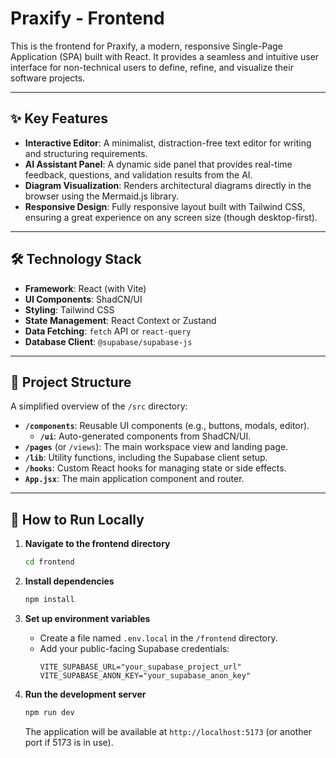 # Praxify - Frontend

This is the frontend for Praxify, a modern, responsive Single-Page Application (SPA) built with React. It provides a seamless and intuitive user interface for non-technical users to define, refine, and visualize their software projects.

---

## ✨ Key Features

- **Interactive Editor**: A minimalist, distraction-free text editor for writing and structuring requirements.
- **AI Assistant Panel**: A dynamic side panel that provides real-time feedback, questions, and validation results from the AI.
- **Diagram Visualization**: Renders architectural diagrams directly in the browser using the Mermaid.js library.
- **Responsive Design**: Fully responsive layout built with Tailwind CSS, ensuring a great experience on any screen size (though desktop-first).

---

## 🛠️ Technology Stack

- **Framework**: React (with Vite)
- **UI Components**: ShadCN/UI
- **Styling**: Tailwind CSS
- **State Management**: React Context or Zustand
- **Data Fetching**: `fetch` API or `react-query`
- **Database Client**: `@supabase/supabase-js`

---

## 📂 Project Structure

A simplified overview of the `/src` directory:

- **`/components`**: Reusable UI components (e.g., buttons, modals, editor).
  - **`/ui`**: Auto-generated components from ShadCN/UI.
- **`/pages`** (or `/views`): The main workspace view and landing page.
- **`/lib`**: Utility functions, including the Supabase client setup.
- **`/hooks`**: Custom React hooks for managing state or side effects.
- **`App.jsx`**: The main application component and router.

---

## 🚀 How to Run Locally

1.  **Navigate to the frontend directory**
    ```bash
    cd frontend
    ```

2.  **Install dependencies**
    ```bash
    npm install
    ```

3.  **Set up environment variables**
    - Create a file named `.env.local` in the `/frontend` directory.
    - Add your public-facing Supabase credentials:
      ```
      VITE_SUPABASE_URL="your_supabase_project_url"
      VITE_SUPABASE_ANON_KEY="your_supabase_anon_key"
      ```

4.  **Run the development server**
    ```bash
    npm run dev
    ```
    The application will be available at `http://localhost:5173` (or another port if 5173 is in use).
